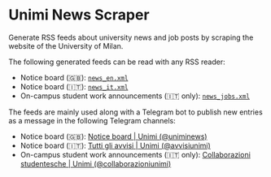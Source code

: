 # Unimi News Scraper
Generate RSS feeds about university news and job posts by scraping the website of the University of Milan.

The following generated feeds can be read with any RSS reader:
- Notice board (🇬🇧): [`news_en.xml`](https://github.com/liggiorgio/unimi-news-scraper/blob/master/news_en.xml)
- Notice board (🇮🇹): [`news_it.xml`](https://github.com/liggiorgio/unimi-news-scraper/blob/master/news_it.xml)
- On-campus student work announcements (🇮🇹 only): [`news_jobs.xml`](https://github.com/liggiorgio/unimi-news-scraper/blob/master/news_jobs.xml)

The feeds are mainly used along with a Telegram bot to publish new entries as a message in the following Telegram channels:
- Notice board (🇬🇧): [Notice board | Unimi (@uniminews)](https://t.me/uniminews)
- Notice board (🇮🇹): [Tutti gli avvisi | Unimi (@avvisiunimi)](https://t.me/avvisiunimi)
- On-campus student work announcements (🇮🇹 only): [Collaborazioni studentesche | Unimi (@collaborazioniunimi)](https://t.me/collaborazioniunimi)
